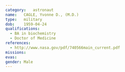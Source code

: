 ```yaml
---
category:	astronaut
name:	CAGLE, Yvonne D., (M.D.) 
type:	military
dob:	1959-04-24
qualifications:
  - BA in biochemistry
  - Doctor of Medicine
references:
  - http://www.nasa.gov/pdf/740566main_current.pdf
missions:
evas:
gender:	Male
---
```

